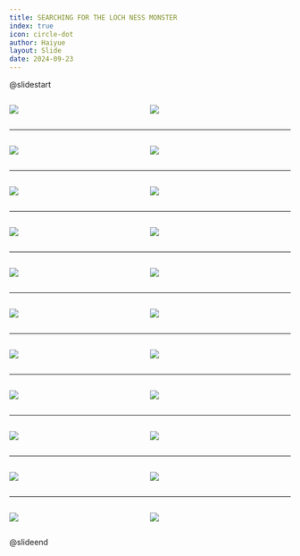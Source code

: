 ```yaml
---
title: SEARCHING FOR THE LOCH NESS MONSTER
index: true
icon: circle-dot
author: Haiyue
layout: Slide
date: 2024-09-23
---
```

 
@slidestart

<div style="display:flex">
<div style="flex:1">

![](https://raw.githubusercontent.com/yclord/reading/refs/heads/master/english/Level-S/SEARCHING%20FOR%20THE%20LOCH%20NESS%20MONSTER/001.webp)
</div>
<div style="flex:1">

![](https://raw.githubusercontent.com/yclord/reading/refs/heads/master/english/Level-S/SEARCHING%20FOR%20THE%20LOCH%20NESS%20MONSTER/002.webp)
</div>
</div>

---

<div style="display:flex">
<div style="flex:1">

![](https://raw.githubusercontent.com/yclord/reading/refs/heads/master/english/Level-S/SEARCHING%20FOR%20THE%20LOCH%20NESS%20MONSTER/003.webp)
</div>
<div style="flex:1">

![](https://raw.githubusercontent.com/yclord/reading/refs/heads/master/english/Level-S/SEARCHING%20FOR%20THE%20LOCH%20NESS%20MONSTER/004.webp)
</div>
</div>

---

<div style="display:flex">
<div style="flex:1">

![](https://raw.githubusercontent.com/yclord/reading/refs/heads/master/english/Level-S/SEARCHING%20FOR%20THE%20LOCH%20NESS%20MONSTER/005.webp)
</div>
<div style="flex:1">

![](https://raw.githubusercontent.com/yclord/reading/refs/heads/master/english/Level-S/SEARCHING%20FOR%20THE%20LOCH%20NESS%20MONSTER/006.webp)
</div>
</div>

---

<div style="display:flex">
<div style="flex:1">

![](https://raw.githubusercontent.com/yclord/reading/refs/heads/master/english/Level-S/SEARCHING%20FOR%20THE%20LOCH%20NESS%20MONSTER/007.webp)
</div>
<div style="flex:1">

![](https://raw.githubusercontent.com/yclord/reading/refs/heads/master/english/Level-S/SEARCHING%20FOR%20THE%20LOCH%20NESS%20MONSTER/008.webp)
</div>
</div>

---

<div style="display:flex">
<div style="flex:1">

![](https://raw.githubusercontent.com/yclord/reading/refs/heads/master/english/Level-S/SEARCHING%20FOR%20THE%20LOCH%20NESS%20MONSTER/009.webp)
</div>
<div style="flex:1">

![](https://raw.githubusercontent.com/yclord/reading/refs/heads/master/english/Level-S/SEARCHING%20FOR%20THE%20LOCH%20NESS%20MONSTER/010.webp)
</div>
</div>

---

<div style="display:flex">
<div style="flex:1">

![](https://raw.githubusercontent.com/yclord/reading/refs/heads/master/english/Level-S/SEARCHING%20FOR%20THE%20LOCH%20NESS%20MONSTER/011.webp)
</div>
<div style="flex:1">

![](https://raw.githubusercontent.com/yclord/reading/refs/heads/master/english/Level-S/SEARCHING%20FOR%20THE%20LOCH%20NESS%20MONSTER/012.webp)
</div>
</div>

---

<div style="display:flex">
<div style="flex:1">

![](https://raw.githubusercontent.com/yclord/reading/refs/heads/master/english/Level-S/SEARCHING%20FOR%20THE%20LOCH%20NESS%20MONSTER/013.webp)
</div>
<div style="flex:1">

![](https://raw.githubusercontent.com/yclord/reading/refs/heads/master/english/Level-S/SEARCHING%20FOR%20THE%20LOCH%20NESS%20MONSTER/014.webp)
</div>
</div>

---

<div style="display:flex">
<div style="flex:1">

![](https://raw.githubusercontent.com/yclord/reading/refs/heads/master/english/Level-S/SEARCHING%20FOR%20THE%20LOCH%20NESS%20MONSTER/015.webp)
</div>
<div style="flex:1">

![](https://raw.githubusercontent.com/yclord/reading/refs/heads/master/english/Level-S/SEARCHING%20FOR%20THE%20LOCH%20NESS%20MONSTER/016.webp)
</div>
</div>

---

<div style="display:flex">
<div style="flex:1">

![](https://raw.githubusercontent.com/yclord/reading/refs/heads/master/english/Level-S/SEARCHING%20FOR%20THE%20LOCH%20NESS%20MONSTER/017.webp)
</div>
<div style="flex:1">

![](https://raw.githubusercontent.com/yclord/reading/refs/heads/master/english/Level-S/SEARCHING%20FOR%20THE%20LOCH%20NESS%20MONSTER/018.webp)
</div>
</div>

---

<div style="display:flex">
<div style="flex:1">

![](https://raw.githubusercontent.com/yclord/reading/refs/heads/master/english/Level-S/SEARCHING%20FOR%20THE%20LOCH%20NESS%20MONSTER/019.webp)
</div>
<div style="flex:1">

![](https://raw.githubusercontent.com/yclord/reading/refs/heads/master/english/Level-S/SEARCHING%20FOR%20THE%20LOCH%20NESS%20MONSTER/020.webp)
</div>
</div>

---

<div style="display:flex">
<div style="flex:1">

![](https://raw.githubusercontent.com/yclord/reading/refs/heads/master/english/Level-S/SEARCHING%20FOR%20THE%20LOCH%20NESS%20MONSTER/021.webp)
</div>
<div style="flex:1">

![](https://raw.githubusercontent.com/yclord/reading/refs/heads/master/english/Level-S/SEARCHING%20FOR%20THE%20LOCH%20NESS%20MONSTER/022.webp)
</div>
</div>

@slideend